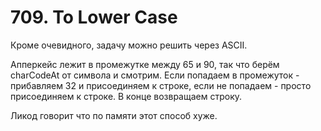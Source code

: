 # 709. To Lower Case

Кроме очевидного, задачу можно решить через ASCII.

Апперкейс лежит в промежутке между 65 и 90, так что берём charCodeAt от символа и смотрим. Если попадаем в промежуток - прибавляем 32 и присоединяем к строке, если не попадаем - просто присоединяем к строке. В конце возвращаем строку.

Ликод говорит что по памяти этот способ хуже.
